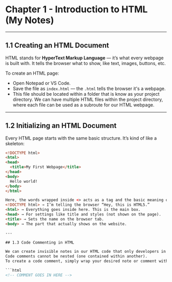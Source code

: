# Chapter 1 - Introduction to HTML (My Notes)

---

## 1.1 Creating an HTML Document

HTML stands for **HyperText Markup Language** — it’s what every webpage is built with. It tells the browser what to show, like text, images, buttons, etc.

To create an HTML page:
- Open Notepad or VS Code.
- Save the file as `index.html` — the `.html` tells the browser it's a webpage.
- This file should be located within a folder that is know as your project directory. We can have multiple HTML files within the project directory, where each file can be used as a subroute for our HTML webpage.

---

## 1.2 Initializing an HTML Document

Every HTML page starts with the same basic structure. It’s kind of like a skeleton:

```html
<!DOCTYPE html>
<html>
<head>
  <title>My First Webpage</title>
</head>
<body>
  Hello world!
</body>
</html>

Here, the words wrapped inside <> acts as a tag and the basic meaning of these tags shown above are:
<!DOCTYPE html> → I’m telling the browser “Hey, this is HTML5.”
<html> → Everything goes inside here. This is the main box.
<head> → For settings like title and styles (not shown on the page).
<title> → Sets the name on the browser tab.
<body> → The part that actually shows on the website.

---

## 1.3 Code Commenting in HTML

We can create invisible notes in our HTML code that only developers in the code base can see. These will not appear on the web page.
Code comments cannot be nested (one contained within another).
To create a code comment, simply wrap your desired note or comment within the following syntax:

```html
<!-- COMMENT GOES IN HERE -->

